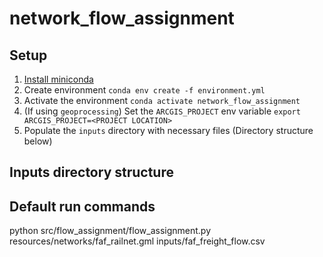 # network_flow_assignment

## Setup
1. [Install miniconda](https://docs.anaconda.com/miniconda/miniconda-install/)
2. Create environment `conda env create -f environment.yml`
3. Activate the environment `conda activate network_flow_assignment`
4. (If using `geoprocessing`) Set the `ARCGIS_PROJECT` env variable `export ARCGIS_PROJECT=<PROJECT LOCATION>`
5. Populate the `inputs` directory with necessary files (Directory structure below)

## Inputs directory structure


## Default run commands
python src/flow_assignment/flow_assignment.py resources/networks/faf_railnet.gml inputs/faf_freight_flow.csv